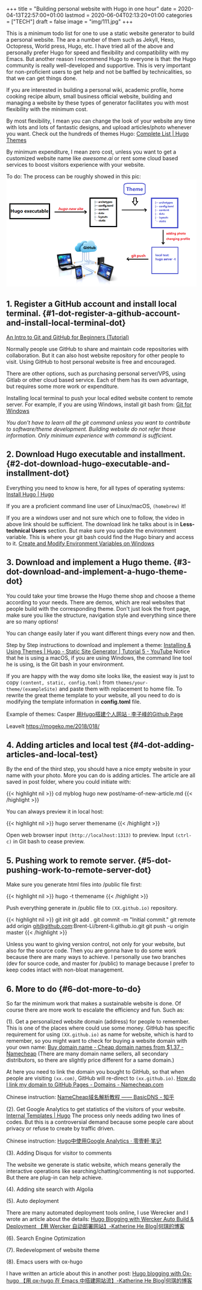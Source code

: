 +++
title = "Building personal website with Hugo in one hour"
date = 2020-04-13T22:57:00+01:00
lastmod = 2020-06-04T02:13:20+01:00
categories = ["TECH"]
draft = false
image = "img/111.jpg"
+++

This is a minimum todo list for one to use a static website generator to build a
personal website. The are a number of them such as Jekyll, Hexo, Octopress, World press,
Hugo, etc. I have tried all of the above and personally prefer Hugo for speed and
flexibility and compatibility with my Emacs. But another reason I recommend Hugo
to everyone is that: the Hugo community is really well-developed and supportive.
This is very important for non-proficient users to get help and not be baffled
by technicalities, so that we can get things done.

If you are interested in building a personal wiki, academic profile, home
cooking recipe album, small business official website, building and managing a
website by these types of generator facilitates you with most flexibility with the
minimum cost.

By most flexibility, I mean you can change the look of your website any time
with lots and lots of fantastic designs, and upload articles/photo whenever you want.
Check out the hundreds of themes Hugo:
[Complete List | Hugo Themes](https://themes.gohugo.io/)

By minimum expenditure, I mean zero cost, unless you want to get a customized
website name like _awesome.ai_ or rent some cloud based services to boost
visitors experience with your website.

To do:
The process can be roughly showed in this pic:
![](/img/hugo.png)


## 1. Register a GitHub account and install local terminal. {#1-dot-register-a-github-account-and-install-local-terminal-dot}

[An Intro to Git and GitHub for Beginners (Tutorial)](https://product.hubspot.com/blog/git-and-github-tutorial-for-beginners)

Normally people use GitHub to share and maintain code repositories with
collaboration. But it can also host website repository for other people to visit. Using GitHub to
host personal website is free and encouraged.

There are other options, such as purchasing personal server/VPS, using Gitlab or
other cloud based service. Each of them has its own advantage, but requires some more work or expenditure.

Installing local terminal to push your local edited website content to remote
server. For example, if you are using Windows, install git bash from: [Git for Windows](https://gitforwindows.org/)

_You don't have to learn all the git command unless you want to contribute to software/theme development. Building website do not refer those information. Only minimum
experience with command is sufficient._


## 2. Download Hugo executable and installment. {#2-dot-download-hugo-executable-and-installment-dot}

Everything you need to know is here, for all types of operating systems:
[Install Hugo | Hugo](https://gohugo.io/getting-started/installing/)

If you are a proficient command line user of Linux/macOS, `(homebrew)` it!

If you are a windows user and not sure which one to follow, the video in above
link should be sufficient. The download link he talks about is in **Less-technical Users** section. But make sure you update the environment variable. This
is where your git bash could find the Hugo binary and access to it.
[Create and Modify Environment Variables on Windows](https://docs.oracle.com/en/database/oracle/r-enterprise/1.5.1/oread/creating-and-modifying-environment-variables-on-windows.html#GUID-DD6F9982-60D5-48F6-8270-A27EC53807D0)


## 3. Download and implement a Hugo theme. {#3-dot-download-and-implement-a-hugo-theme-dot}

You could take your time browse the Hugo theme shop and choose a theme according
to your needs. There are demos, which are real websites that people build with the
corresponding theme. Don't just look the front page, make sure you like the
structure, navigation style and everything since there are so many options!

You can change easily later if you want different things every now and then.

Step by Step instructions to download and implement a theme:
[Installing & Using Themes | Hugo - Static Site Generator | Tutorial 5 - YouTube](https://www.youtube.com/watch?v=L34JL%5F3Jkyc)
Notice that he is using a macOS, if you are using Windows, the command line tool
he is using, is the Git bash in your environment.

If you are happy with the way domo site looks like, the easiest way is just to copy `(content, static,
config.toml)` from `themes/your-theme/(exampleSite)` and paste them with replacement to
home file. To rewrite the great theme template to your website, all you need to do is modifying
the template information in **config.toml** file.

Example of themes:
Casper [用Hugo搭建个人网站 · 李子峰的Github Page](https://brent-li.github.io/post/build-personal-site-with-hugo/)

LeaveIt <https://mogeko.me/2018/018/>


## 4. Adding articles and local test {#4-dot-adding-articles-and-local-test}

By the end of the third step, you should have a nice empty website in your name
with your photo. More you can do is adding articles. The article are all saved
in post folder, where you could initiate with:

{{< highlight nil >}}
cd myblog
hugo new post/name-of-new-article.md
{{< /highlight >}}

You can always preview it in local host:

{{< highlight nil >}}
hugo server themename
{{< /highlight >}}

Open web browser input `(http://localhost:1313)` to preview. Input `(ctrl-c)` in
Git bash to cease preview.


## 5. Pushing work to remote server. {#5-dot-pushing-work-to-remote-server-dot}

Make sure you generate html files into /public file first:

{{< highlight nil >}}
hugo -t themename
{{< /highlight >}}

Push everything generate in /public file to `(XX.github.io)` repository.

{{< highlight nil >}}
git init
git add .
git commit -m "Initial commit."
git remote add origin git@github.com:Brent-Li/brent-li.github.io.git
git push -u origin master
{{< /highlight >}}

Unless you want to giving version control, not only for your website, but also for the
source code. Then you are gonna have to do some work because there are many ways
to achieve. I personally use two branches (dev for source code, and master for
/public) to manage because I prefer to keep codes intact with non-bloat management.


## 6. More to do {#6-dot-more-to-do}

So far the minimum work that makes a sustainable website is done. Of course
there are more work to escalate the efficiency and fun. Such as:

(1). Get a personalized website domain (address) for people to remember.
This is one of the places where could use some money. GitHub has specific
requirement for using `(XX.github.io)` as name for website, which is hard to
remember, so you might want to check for buying a website domain with your own name:
[Buy domain name - Cheap domain names from $1.37 - Namecheap](https://www.namecheap.com/)
(There are many domain name sellers, all secondary distributors, so there are
slightly price different for a same domain.)

At here you need to link the domain you bought to GitHub, so that when people
are visiting `(xx.com)`, GitHub will re-direct to `(xx.github.io)`.
[How do I link my domain to GitHub Pages - Domains - Namecheap.com](https://www.namecheap.com/support/knowledgebase/article.aspx/9645/2208/how-do-i-link-my-domain-to-github-pages)

Chinese instruction:
[NameCheap域名解析教程 —— BasicDNS - 知乎](https://zhuanlan.zhihu.com/p/33261777)

(2). Get Google Analytics to get statistics of the visitors of your website.
[Internal Templates | Hugo](https://gohugo.io/templates/internal/)
The process only needs adding two lines of codes. But this is a controversial demand because some people care about privacy or refuse
to create by traffic driven.

Chinese instruction:
[Hugo中使用Google Analytics · 零壹軒·笔记](https://note.qidong.name/2017/07/05/google-analytics-in-hugo/)

(3). Adding Disqus for visitor to comments

The website we generate is static website, which means generally the interactive
operations like searching/chatting/commenting is not supported. But there are
plug-in can help achieve.

(4). Adding site search with Algolia

(5). Auto deployment

There are many automated deployment tools online, I use Werecker and I wrote an
article about the details:
[Hugo Blogging with Wercker Auto Build & Deployment 【用 Wercker 自动部署网站】-Katherine He Blog|何琪的博客](http://localhost:1313/post/hugo-blogging-with-wercker-auto-build-deployment/)

(6). Search Engine Optimization

(7). Redevelopment of website theme

(8). Emacs users with ox-hugo

I have written an article about this in another post:
[Hugo blogging with Ox-hugo 【用 ox-hugo 在 Emacs 中搭建网站流】-Katherine He Blog|何琪的博客](https://sheishe.xyz/post/hugo-blogging-with-ox-hugo/)
